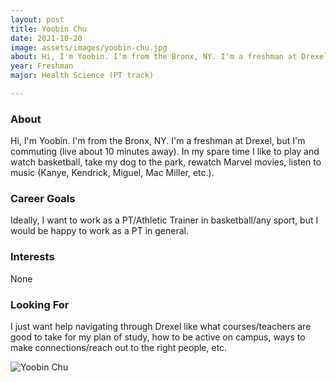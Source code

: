 ```yaml
---
layout: post
title: Yoobin Chu 
date: 2021-10-20
image: assets/images/yoobin-chu.jpg
about: Hi, I'm Yoobin. I'm from the Bronx, NY. I'm a freshman at Drexel, but I'm commuting (live about 10 minutes away). In my spare time I like to play and watch basketball, take my dog to the park, rewatch Marvel movies, listen to music (Kanye, Kendrick, Miguel, Mac Miller, etc.).
year: Freshman
major: Health Science (PT track)

---
```


### About

Hi, I'm Yoobin. I'm from the Bronx, NY. I'm a freshman at Drexel, but I'm commuting (live about 10 minutes away). In my spare time I like to play and watch basketball, take my dog to the park, rewatch Marvel movies, listen to music (Kanye, Kendrick, Miguel, Mac Miller, etc.).

### Career Goals

Ideally, I want to work as a PT/Athletic Trainer in basketball/any sport, but I would be happy to work as a PT in general. 

### Interests

None

### Looking For

I just want help navigating through Drexel like what courses/teachers are good to take for my plan of study, how to be active on campus, ways to make connections/reach out to the right people, etc. 

<div class="text-center my-5">
    <img src="{ "https://sase-drexel.github.io/mentorship-2021/assets/images/yoobin-chu.jpg" | absolute_url }" alt="Yoobin Chu" class="rounded post-img" />
</div>
